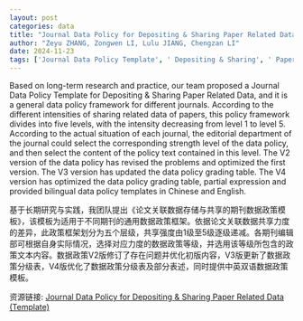 ```yaml
---
layout: post
categories: data
title: "Journal Data Policy for Depositing & Sharing Paper Related Data (Template)"
author: "Zeyu ZHANG, Zongwen LI, Lulu JIANG, Chengzan LI"
date: 2024-11-23
tags: ['Journal Data Policy Template', ' Depositing & Sharing', ' Paper Related Data', ' general data policy framework', ' five levels', ' intensity decreasing', ' editorial department', ' V2 version', ' revised problems', ' optimized', ' V3 version', ' updated grading table', ' V4 version', ' optimized grading table', ' partial expression', ' bilingual data policy templates', ' Chinese and English']
---
```


Based on long-term research and practice, our team proposed a Journal Data Policy Template for Depositing & Sharing Paper Related Data, and it is a general data policy framework for different journals. According to the different intensities of sharing related data of papers, this policy framework divides into five levels, with the intensity decreasing from level 1 to level 5. According to the actual situation of each journal, the editorial department of the journal could select the corresponding strength level of the data policy, and then select the content of the policy text contained in this level. The V2 version of the data policy has revised the problems and optimized the first version. The V3 version has updated the data policy grading table. The V4 version has optimized the data policy grading table, partial expression and provided bilingual data policy templates in Chinese and English.

基于长期研究与实践，我团队提出《论文关联数据存储与共享的期刊数据政策模板》，该模板为适用于不同期刊的通用数据政策框架。依据论文关联数据共享力度的差异，此政策框架划分为五个层级，共享强度由1级至5级逐级递减。各期刊编辑部可根据自身实际情况，选择对应力度的数据政策等级，并选用该等级所包含的政策文本内容。数据政策V2版修订了存在问题并优化初版内容，V3版更新了数据政策分级表，V4版优化了数据政策分级表及部分表述，同时提供中英双语数据政策模板。

资源链接: [Journal Data Policy for Depositing & Sharing Paper Related Data (Template)](https://doi.org/10.57760/sciencedb.02343)
